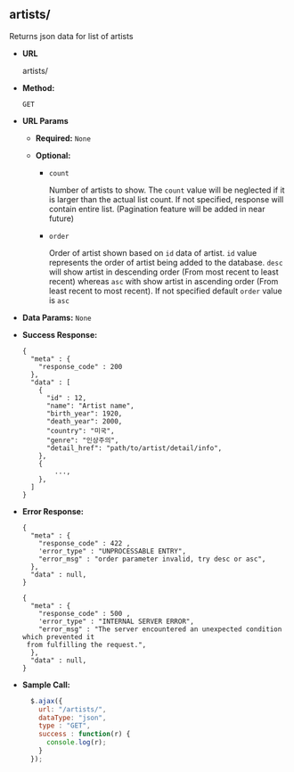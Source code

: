**artists/**
----
  Returns json data for list of artists

* **URL**

  artists/

* **Method:**

  `GET`

*  **URL Params**

   * **Required:**
    `None`

   * **Optional:**

      * `count`

        Number of artists to show. The `count` value will be neglected if it is larger than the actual list count. If not specified, response will contain entire list. (Pagination feature will be added in near future)

      * `order`

        Order of artist shown based on `id` data of artist. `id` value represents the order of artist being added to the database. `desc` will show artist in descending order (From most recent to least recent) whereas `asc` with show artist in ascending order (From least recent to most recent). If not specified default `order` value is `asc`

* **Data Params:**
  `None`

* **Success Response:**

  ```
  {
    "meta" : {
      "response_code" : 200  
    },
    "data" : [
      {
        "id" : 12,
        "name": "Artist name",
        "birth_year": 1920,
        "death_year": 2000,
        "country": "미국",
        "genre": "인상주의",
        "detail_href": "path/to/artist/detail/info",
      },
      {
          ...,
      },
    ]
  }
  ```

* **Error Response:**
  ```
  {
    "meta" : {
      "response_code" : 422 ,
      'error_type" : "UNPROCESSABLE ENTRY",
      "error_msg" : "order parameter invalid, try desc or asc",
    },
    "data" : null,
  }
  ```
  
  ```
  {
    "meta" : {
      "response_code" : 500 ,
      'error_type" : "INTERNAL SERVER ERROR",
      "error_msg" : "The server encountered an unexpected condition which prevented it
   from fulfilling the request.",
    },
    "data" : null,
  }
  ```

* **Sample Call:**

  ```javascript
    $.ajax({
      url: "/artists/",
      dataType: "json",
      type : "GET",
      success : function(r) {
        console.log(r);
      }
    });
  ```
